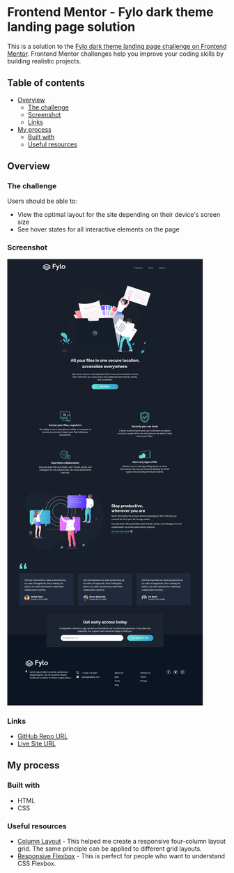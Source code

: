 # Frontend Mentor - Fylo dark theme landing page solution

This is a solution to the [Fylo dark theme landing page challenge on Frontend Mentor](https://www.frontendmentor.io/challenges/fylo-dark-theme-landing-page-5ca5f2d21e82137ec91a50fd). Frontend Mentor challenges help you improve your coding skills by building realistic projects. 



## Table of contents

- [Overview](#overview)
  - [The challenge](#the-challenge)
  - [Screenshot](#screenshot)
  - [Links](#links)
- [My process](#my-process)
  - [Built with](#built-with)
  - [Useful resources](#useful-resources)
  
## Overview

### The challenge

Users should be able to:

- View the optimal layout for the site depending on their device's screen size
- See hover states for all interactive elements on the page

### Screenshot

![Fylo](images/fylo-screenshot.png)

### Links

- [GitHub Repo URL](https://github.com/adrvnc/fylo_landing_page)
- [Live Site URL](https://adrvnc.github.io/fylo_landing_page/)

## My process

### Built with
- HTML
- CSS

### Useful resources

- [Column Layout](https://www.w3schools.com/howto/howto_css_four_columns.asp) - This helped me create a responsive four-column layout grid. The same principle can be applied to different grid layouts. 
- [Responsive Flexbox](https://www.w3schools.com/css/css3_flexbox_responsive.asp) - This is perfect for people who want to understand CSS Flexbox. 


